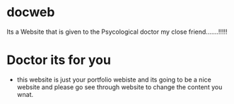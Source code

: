 # docweb
Its a Website that is given to the Psycological doctor my close friend.......!!!!!

# Doctor its for you 

* this website is just your portfolio webiste and its going to be a nice website and please go see through website to change the content you wnat.

